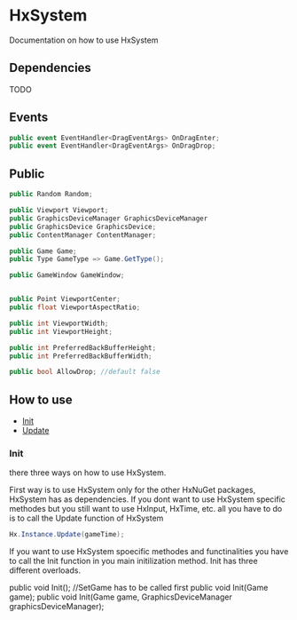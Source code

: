 # HxSystem
Documentation on how to use HxSystem

## Dependencies
TODO

## Events
```csharp
public event EventHandler<DragEventArgs> OnDragEnter;
public event EventHandler<DragEventArgs> OnDragDrop;
```

## Public
```csharp
public Random Random;

public Viewport Viewport;
public GraphicsDeviceManager GraphicsDeviceManager
public GraphicsDevice GraphicsDevice;
public ContentManager ContentManager;

public Game Game;
public Type GameType => Game.GetType();

public GameWindow GameWindow;


public Point ViewportCenter;
public float ViewportAspectRatio;

public int ViewportWidth;
public int ViewportHeight;

public int PreferredBackBufferHeight;
public int PreferredBackBufferWidth;

public bool AllowDrop; //default false
```

## How to use
- [Init](#init)
- [Update](#update)

### Init
there three ways on how to use HxSystem.

First way is to use HxSystem only for the other HxNuGet packages, HxSystem has as dependencies.
If you dont want to use HxSystem specific methodes but you still want to use HxInput, HxTime, etc. all you have to do is to call the Update function of HxSystem
```csharp
Hx.Instance.Update(gameTime);
```

If you want to use HxSystem spoecific methodes and functinalities you have to call the Init function in you main initilization method.
Init has three different overloads.

public void Init(); //SetGame has to be called first
public void Init(Game game);
public void Init(Game game, GraphicsDeviceManager graphicsDeviceManager);

